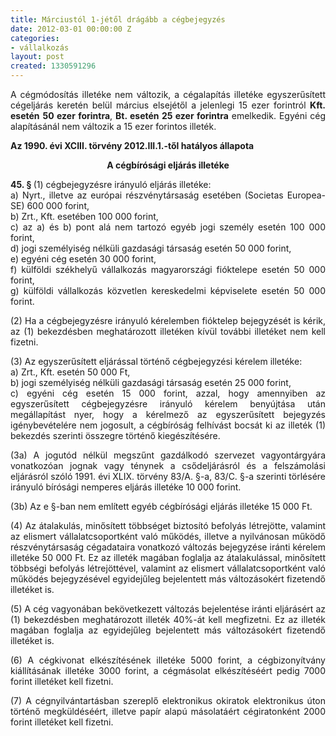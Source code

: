 ```yaml
---
title: Márciustól 1-jétől drágább a cégbejegyzés
date: 2012-03-01 00:00:00 Z
categories:
- vállalkozás
layout: post
created: 1330591296
---
```


<p style="text-align: justify;">A cégmódosítás illetéke nem változik, a cégalapítás illetéke egyszerűsített cégeljárás keretén belül március elsejétől a jelenlegi 15 ezer forintról <strong>Kft. esetén</strong> <strong>50 ezer forintra</strong>, <strong>Bt. esetén 25 ezer forintra</strong> emelkedik. Egyéni cég alapításánál nem változik a 15 ezer forintos illeték.</p><p style="text-align: justify;"><strong>Az 1990. évi XCIII. törvény 2012.III.1.-től hatályos állapota</strong></p><p style="text-align: center;"><strong>A cégbírósági eljárás illetéke</strong></p><p style="text-align: justify;"><strong>45. § </strong>(1) cégbejegyzésre irányuló eljárás illetéke:<br>a) Nyrt., illetve az európai részvénytársaság esetében (Societas Europea- SE) 600 000 forint,<br>b) Zrt., Kft. esetében 100 000 forint,<br>c) az a) és b) pont alá nem tartozó egyéb jogi személy esetén 100 000 forint,<br>d) jogi személyiség nélküli gazdasági társaság esetén 50 000 forint,<br>e) egyéni cég esetén 30 000 forint,<br>f) külföldi székhelyű vállalkozás magyarországi fióktelepe esetén 50 000 forint,<br>g) külföldi vállalkozás közvetlen kereskedelmi képviselete esetén 50 000 forint.</p><p style="text-align: justify;">(2) Ha a cégbejegyzésre irányuló kérelemben fióktelep bejegyzését is kérik, az (1) bekezdésben meghatározott illetéken kívül további illetéket nem kell fizetni.</p><p style="text-align: justify;">(3) Az egyszerűsített eljárással történő cégbejegyzési kérelem illetéke:<br>a) Zrt., Kft. esetén 50 000 Ft,<br>b) jogi személyiség nélküli gazdasági társaság esetén 25 000 forint,<br>c) egyéni cég esetén 15 000 forint, azzal, hogy amennyiben az egyszerűsített cégbejegyzésre irányuló kérelem benyújtása után megállapítást nyer, hogy a kérelmező az egyszerűsített bejegyzés igénybevételére nem jogosult, a cégbíróság felhívást bocsát ki az illeték (1) bekezdés szerinti összegre történő kiegészítésére.</p><p style="text-align: justify;">(3a) A jogutód nélkül megszűnt gazdálkodó szervezet vagyontárgyára vonatkozóan jognak vagy ténynek a csődeljárásról és a felszámolási eljárásról szóló 1991. évi XLIX. törvény 83/A. §-a, 83/C. §-a szerinti törlésére irányuló bírósági nemperes eljárás illetéke 10 000 forint.</p><p style="text-align: justify;">(3b) Az e §-ban nem említett egyéb cégbírósági eljárás illetéke 15 000 Ft.</p><p style="text-align: justify;">(4) Az átalakulás, minősített többséget biztosító befolyás létrejötte, valamint az elismert vállalatcsoportként való működés, illetve a nyilvánosan működő részvénytársaság cégadataira vonatkozó változás bejegyzése iránti kérelem illetéke 50 000 Ft. Ez az illeték magában foglalja az átalakulással, minősített többségi befolyás létrejöttével, valamint az elismert vállalatcsoportként való működés bejegyzésével egyidejűleg bejelentett más változásokért fizetendő illetéket is.</p><p style="text-align: justify;">(5) A cég vagyonában bekövetkezett változás bejelentése iránti eljárásért az (1) bekezdésben meghatározott illeték 40%-át kell megfizetni. Ez az illeték magában foglalja az egyidejűleg bejelentett más változásokért fizetendő illetéket is.</p><p style="text-align: justify;">(6) A cégkivonat elkészítésének illetéke 5000 forint, a cégbizonyítvány kiállításának illetéke 3000 forint, a cégmásolat elkészítéséért pedig 7000 forint illetéket kell fizetni.</p><p style="text-align: justify;">(7) A cégnyilvántartásban szereplő elektronikus okiratok elektronikus úton történő megküldéséért, illetve papír alapú másolatáért cégiratonként 2000 forint illetéket kell fizetni.</p>
